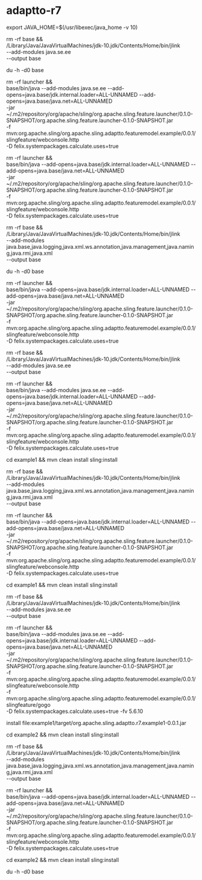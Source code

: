 # adaptto-r7

export JAVA_HOME=$(/usr/libexec/java_home -v 10)

rm -rf base && \
  /Library/Java/JavaVirtualMachines/jdk-10.jdk/Contents/Home/bin/jlink \
    --add-modules java.se.ee \
    --output base

du -h -d0 base

rm -rf launcher && \
base/bin/java --add-modules java.se.ee --add-opens=java.base/jdk.internal.loader=ALL-UNNAMED --add-opens=java.base/java.net=ALL-UNNAMED \
  -jar ~/.m2/repository/org/apache/sling/org.apache.sling.feature.launcher/0.1.0-SNAPSHOT/org.apache.sling.feature.launcher-0.1.0-SNAPSHOT.jar \
  -f mvn:org.apache.sling/org.apache.sling.adaptto.featuremodel.example/0.0.1/slingfeature/webconsole.http \
  -D felix.systempackages.calculate.uses=true

rm -rf launcher && \
base/bin/java --add-opens=java.base/jdk.internal.loader=ALL-UNNAMED --add-opens=java.base/java.net=ALL-UNNAMED \
  -jar ~/.m2/repository/org/apache/sling/org.apache.sling.feature.launcher/0.1.0-SNAPSHOT/org.apache.sling.feature.launcher-0.1.0-SNAPSHOT.jar \
  -f mvn:org.apache.sling/org.apache.sling.adaptto.featuremodel.example/0.0.1/slingfeature/webconsole.http \
  -D felix.systempackages.calculate.uses=true

rm -rf base && \
  /Library/Java/JavaVirtualMachines/jdk-10.jdk/Contents/Home/bin/jlink \
    --add-modules java.base,java.logging,java.xml.ws.annotation,java.management,java.naming,java.rmi,java.xml \
    --output base

du -h -d0 base

rm -rf launcher && \
base/bin/java --add-opens=java.base/jdk.internal.loader=ALL-UNNAMED --add-opens=java.base/java.net=ALL-UNNAMED \
  -jar ~/.m2/repository/org/apache/sling/org.apache.sling.feature.launcher/0.1.0-SNAPSHOT/org.apache.sling.feature.launcher-0.1.0-SNAPSHOT.jar \
  -f mvn:org.apache.sling/org.apache.sling.adaptto.featuremodel.example/0.0.1/slingfeature/webconsole.http \
  -D felix.systempackages.calculate.uses=true

rm -rf base && \
  /Library/Java/JavaVirtualMachines/jdk-10.jdk/Contents/Home/bin/jlink \
    --add-modules java.se.ee \
    --output base

rm -rf launcher && \
base/bin/java --add-modules java.se.ee --add-opens=java.base/jdk.internal.loader=ALL-UNNAMED --add-opens=java.base/java.net=ALL-UNNAMED \
  -jar ~/.m2/repository/org/apache/sling/org.apache.sling.feature.launcher/0.1.0-SNAPSHOT/org.apache.sling.feature.launcher-0.1.0-SNAPSHOT.jar \
  -f mvn:org.apache.sling/org.apache.sling.adaptto.featuremodel.example/0.0.1/slingfeature/webconsole.http \
  -D felix.systempackages.calculate.uses=true

cd example1 && mvn clean install sling:install

rm -rf base && \
  /Library/Java/JavaVirtualMachines/jdk-10.jdk/Contents/Home/bin/jlink \
    --add-modules java.base,java.logging,java.xml.ws.annotation,java.management,java.naming,java.rmi,java.xml \
    --output base

rm -rf launcher && \
base/bin/java --add-opens=java.base/jdk.internal.loader=ALL-UNNAMED --add-opens=java.base/java.net=ALL-UNNAMED \
  -jar ~/.m2/repository/org/apache/sling/org.apache.sling.feature.launcher/0.1.0-SNAPSHOT/org.apache.sling.feature.launcher-0.1.0-SNAPSHOT.jar \
  -f mvn:org.apache.sling/org.apache.sling.adaptto.featuremodel.example/0.0.1/slingfeature/webconsole.http \
  -D felix.systempackages.calculate.uses=true

cd example1 && mvn clean install sling:install

rm -rf base && \
  /Library/Java/JavaVirtualMachines/jdk-10.jdk/Contents/Home/bin/jlink \
    --add-modules java.se.ee \
    --output base

rm -rf launcher && \
base/bin/java --add-modules java.se.ee --add-opens=java.base/jdk.internal.loader=ALL-UNNAMED --add-opens=java.base/java.net=ALL-UNNAMED \
  -jar ~/.m2/repository/org/apache/sling/org.apache.sling.feature.launcher/0.1.0-SNAPSHOT/org.apache.sling.feature.launcher-0.1.0-SNAPSHOT.jar \
  -f mvn:org.apache.sling/org.apache.sling.adaptto.featuremodel.example/0.0.1/slingfeature/webconsole.http \
  -f mvn:org.apache.sling/org.apache.sling.adaptto.featuremodel.example/0.0.1/slingfeature/gogo \
  -D felix.systempackages.calculate.uses=true -fv 5.6.10

install file:example1/target/org.apache.sling.adaptto.r7.example1-0.0.1.jar 

cd example2 && mvn clean install sling:install

rm -rf base && \
  /Library/Java/JavaVirtualMachines/jdk-10.jdk/Contents/Home/bin/jlink \
    --add-modules java.base,java.logging,java.xml.ws.annotation,java.management,java.naming,java.rmi,java.xml \
    --output base

rm -rf launcher && \
base/bin/java --add-opens=java.base/jdk.internal.loader=ALL-UNNAMED --add-opens=java.base/java.net=ALL-UNNAMED \
  -jar ~/.m2/repository/org/apache/sling/org.apache.sling.feature.launcher/0.1.0-SNAPSHOT/org.apache.sling.feature.launcher-0.1.0-SNAPSHOT.jar \
  -f mvn:org.apache.sling/org.apache.sling.adaptto.featuremodel.example/0.0.1/slingfeature/webconsole.http \
  -D felix.systempackages.calculate.uses=true


cd example2 && mvn clean install sling:install

du -h -d0 base
